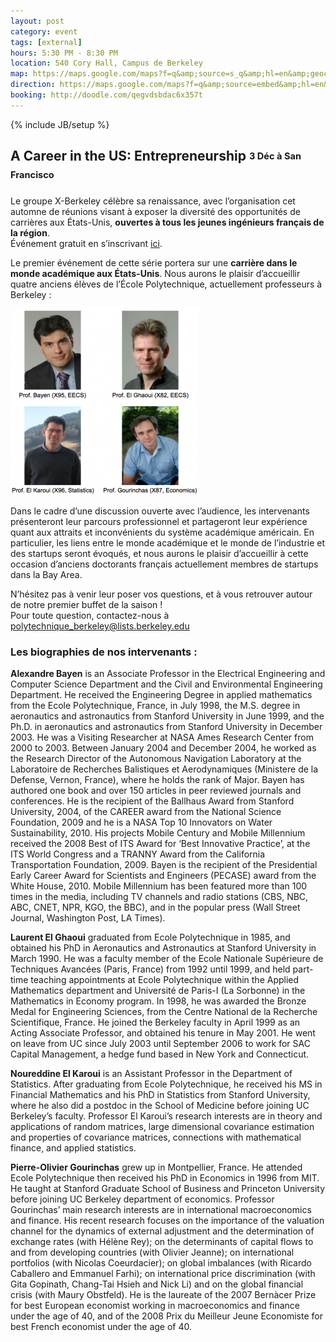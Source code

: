 ```yaml
---
layout: post
category: event
tags: [external]
hours: 5:30 PM - 8:30 PM
location: 540 Cory Hall, Campus de Berkeley
map: https://maps.google.com/maps?f=q&amp;source=s_q&amp;hl=en&amp;geocode=&amp;q=540+Cory+Hall,+Berkeley&amp;aq=&amp;sll=37.9255,-122.200847&amp;sspn=0.963009,2.113495&amp;gl=us&amp;ie=UTF8&amp;hq=&amp;hnear=Cory+Hall,+Berkeley,+Alameda+County,+California+94720&amp;t=m&amp;ll=37.875057,-122.257576&amp;spn=0.020325,0.025749&amp;z=14&amp;iwloc=A&amp;output=embed
direction: https://maps.google.com/maps?f=q&amp;source=embed&amp;hl=en&amp;geocode=&amp;q=540+Cory+Hall,+Berkeley&amp;aq=&amp;sll=37.9255,-122.200847&amp;sspn=0.963009,2.113495&amp;gl=us&amp;ie=UTF8&amp;hq=&amp;hnear=Cory+Hall,+Berkeley,+Alameda+County,+California+94720&amp;t=m&amp;ll=37.875057,-122.257576&amp;spn=0.020325,0.025749&amp;z=14&amp;iwloc=A
booking: http://doodle.com/qegvdsbdac6x357t
---
```

{% include JB/setup %}

## __A Career in the US: Entrepreneurship__ <sub><sup>3 D&eacute;c &agrave; San Francisco</sup></sub>

Le groupe X-Berkeley c&eacute;l&egrave;bre sa renaissance, avec l&rsquo;organisation cet automne de r&eacute;unions visant &agrave; exposer la diversit&eacute; des opportunit&eacute;s de carri&egrave;res aux &Eacute;tats-Unis, __ouvertes &agrave; tous les jeunes ing&eacute;nieurs fran&ccedil;ais de la r&eacute;gion__.  
&Eacute;v&eacute;nement gratuit en s&rsquo;inscrivant [ici](http://doodle.com/qegvdsbdac6x357t).  
  
Le premier &eacute;v&eacute;nement de cette s&eacute;rie portera sur une __carri&egrave;re dans le monde acad&eacute;mique aux &Eacute;tats-Unis__. Nous aurons le plaisir d&rsquo;accueillir quatre anciens &eacute;l&egrave;ves de l&rsquo;&Eacute;cole Polytechnique, actuellement professeurs &agrave; Berkeley :

![X Professors](/x-professors.png "Professeurs polytechniciens &agrave; Berkley")

Dans le cadre d&rsquo;une discussion ouverte avec l&rsquo;audience, les intervenants pr&eacute;senteront leur parcours professionnel et partageront leur exp&eacute;rience quant aux attraits et inconv&eacute;nients du syst&egrave;me acad&eacute;mique am&eacute;ricain. En particulier, les liens entre le monde acad&eacute;mique et le monde de l&rsquo;industrie et des startups seront &eacute;voqu&eacute;s, et nous aurons le plaisir d&rsquo;accueillir &agrave; cette occasion d&rsquo;anciens doctorants fran&ccedil;ais actuellement membres de startups dans la Bay Area.  
  
N&rsquo;h&eacute;sitez pas &agrave; venir leur poser vos questions, et &agrave; vous retrouver autour de notre premier buffet de la saison !  
Pour toute question, contactez-nous &agrave; [polytechnique_berkeley@lists.berkeley.edu](mailto:polytechnique_berkeley@lists.berkeley.edu)
  
### __Les biographies de nos intervenants :__
__Alexandre Bayen__ is an Associate Professor in the Electrical Engineering and Computer Science Department and the Civil and Environmental Engineering Department. He received the Engineering Degree in applied mathematics from the Ecole Polytechnique, France, in July 1998, the M.S. degree in aeronautics and astronautics from Stanford University in June 1999, and the Ph.D. in aeronautics and astronautics from Stanford University in December 2003. He was a Visiting Researcher at NASA Ames Research Center from 2000 to 2003. Between January 2004 and December 2004, he worked as the Research Director of the Autonomous Navigation Laboratory at the Laboratoire de Recherches Balistiques et Aerodynamiques (Ministere de la Defense, Vernon, France), where he holds the rank of Major. Bayen has authored one book and over 150 articles in peer reviewed journals and conferences. He is the recipient of the Ballhaus Award from Stanford University, 2004, of the CAREER award from the National Science Foundation, 2009 and he is a NASA Top 10 Innovators on Water Sustainability, 2010. His projects Mobile Century and Mobile Millennium received the 2008 Best of ITS Award for &lsquo;Best Innovative Practice&rsquo;, at the ITS World Congress and a TRANNY Award from the California Transportation Foundation, 2009. Bayen is the recipient of the Presidential Early Career Award for Scientists and Engineers (PECASE) award from the White House, 2010. Mobile Millennium has been featured more than 100 times in the media, including TV channels and radio stations (CBS, NBC, ABC, CNET, NPR, KGO, the BBC), and in the popular press (Wall Street Journal, Washington Post, LA Times).  
  
__Laurent El Ghaoui__ graduated from Ecole Polytechnique in 1985, and obtained his PhD in Aeronautics and Astronautics at Stanford University in March 1990. He was a faculty member of the Ecole Nationale Sup&eacute;rieure de Techniques Avanc&eacute;es (Paris, France) from 1992 until 1999, and held part-time teaching appointments at Ecole Polytechnique within the Applied Mathematics department and Universit&eacute; de Paris-I (La Sorbonne) in the Mathematics in Economy program. In 1998, he was awarded the Bronze Medal for Engineering Sciences, from the Centre National de la Recherche Scientifique, France. He joined the Berkeley faculty in April 1999 as an Acting Associate Professor, and obtained his tenure in May 2001. He went on leave from UC since July 2003 until September 2006 to work for SAC Capital Management, a hedge fund based in New York and Connecticut.  
  
__Noureddine El Karoui__ is an Assistant Professor in the Department of Statistics. After graduating from Ecole Polytechnique, he received his MS in Financial Mathematics and his PhD in Statistics from Stanford University, where he also did a postdoc in the School of Medicine before joining UC Berkeley&rsquo;s faculty. Professor El Karoui&rsquo;s research interests are in theory and applications of random matrices, large dimensional covariance estimation and properties of covariance matrices, connections with mathematical finance, and applied statistics.  
  
__Pierre-Olivier Gourinchas__ grew up in Montpellier, France. He attended Ecole Polytechnique then received his PhD in Economics in 1996 from MIT. He taught at Stanford Graduate School of Business and Princeton University before joining UC Berkeley department of economics. Professor Gourinchas&rsquo; main research interests are in international macroeconomics and finance. His recent research focuses on the importance of the valuation channel for the dynamics of external adjustment and the determination of exchange rates (with H&eacute;l&egrave;ne Rey); on the determinants of capital flows to and from developing countries (with Olivier Jeanne); on international portfolios (with Nicolas Coeurdacier); on global imbalances (with Ricardo Caballero and Emmanuel Farhi); on international price discrimination (with Gita Gopinath, Chang-Tai Hsieh and Nick Li) and on the global financial crisis (with Maury Obstfeld). He is the laureate of the 2007 Bern&agrave;cer Prize for best European economist working in macroeconomics and finance under the age of 40, and of the 2008 Prix du Meilleur Jeune Economiste for best French economist under the age of 40. 